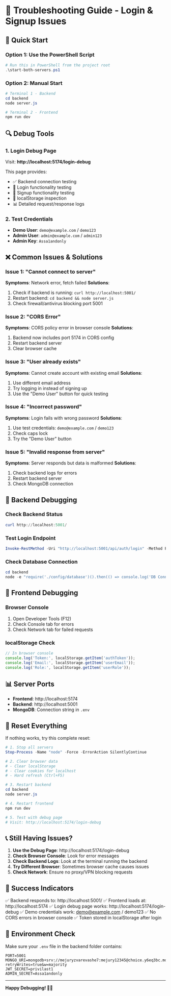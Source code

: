 # 🔧 Troubleshooting Guide - Login & Signup Issues

## 🚀 Quick Start

### Option 1: Use the PowerShell Script
```powershell
# Run this in PowerShell from the project root
.\start-both-servers.ps1
```

### Option 2: Manual Start
```powershell
# Terminal 1 - Backend
cd backend
node server.js

# Terminal 2 - Frontend  
npm run dev
```

## 🔍 Debug Tools

### 1. Login Debug Page
Visit: **http://localhost:5174/login-debug**

This page provides:
- ✅ Backend connection testing
- 🔐 Login functionality testing
- 📝 Signup functionality testing
- 💾 localStorage inspection
- 📊 Detailed request/response logs

### 2. Test Credentials
- **Demo User**: `demo@example.com` / `demo123`
- **Admin User**: `admin@example.com` / `admin123`
- **Admin Key**: `Assa1andonly`

## ❌ Common Issues & Solutions

### Issue 1: "Cannot connect to server"
**Symptoms**: Network error, fetch failed
**Solutions**:
1. Check if backend is running: `curl http://localhost:5001/`
2. Restart backend: `cd backend && node server.js`
3. Check firewall/antivirus blocking port 5001

### Issue 2: "CORS Error"
**Symptoms**: CORS policy error in browser console
**Solutions**:
1. Backend now includes port 5174 in CORS config
2. Restart backend server
3. Clear browser cache

### Issue 3: "User already exists"
**Symptoms**: Cannot create account with existing email
**Solutions**:
1. Use different email address
2. Try logging in instead of signing up
3. Use the "Demo User" button for quick testing

### Issue 4: "Incorrect password"
**Symptoms**: Login fails with wrong password
**Solutions**:
1. Use test credentials: `demo@example.com` / `demo123`
2. Check caps lock
3. Try the "Demo User" button

### Issue 5: "Invalid response from server"
**Symptoms**: Server responds but data is malformed
**Solutions**:
1. Check backend logs for errors
2. Restart backend server
3. Check MongoDB connection

## 🔧 Backend Debugging

### Check Backend Status
```powershell
curl http://localhost:5001/
```

### Test Login Endpoint
```powershell
Invoke-RestMethod -Uri "http://localhost:5001/api/auth/login" -Method POST -ContentType "application/json" -Body '{"email":"demo@example.com","password":"demo123"}'
```

### Check Database Connection
```powershell
cd backend
node -e "require('./config/database')().then(() => console.log('DB Connected')).catch(err => console.error('DB Error:', err))"
```

## 🎯 Frontend Debugging

### Browser Console
1. Open Developer Tools (F12)
2. Check Console tab for errors
3. Check Network tab for failed requests

### localStorage Check
```javascript
// In browser console
console.log('Token:', localStorage.getItem('authToken'));
console.log('Email:', localStorage.getItem('userEmail'));
console.log('Role:', localStorage.getItem('userRole'));
```

## 📊 Server Ports

- **Frontend**: http://localhost:5174
- **Backend**: http://localhost:5001
- **MongoDB**: Connection string in `.env`

## 🔄 Reset Everything

If nothing works, try this complete reset:

```powershell
# 1. Stop all servers
Stop-Process -Name "node" -Force -ErrorAction SilentlyContinue

# 2. Clear browser data
# - Clear localStorage
# - Clear cookies for localhost
# - Hard refresh (Ctrl+F5)

# 3. Restart backend
cd backend
node server.js

# 4. Restart frontend
npm run dev

# 5. Test with debug page
# Visit: http://localhost:5174/login-debug
```

## 📞 Still Having Issues?

1. **Use the Debug Page**: http://localhost:5174/login-debug
2. **Check Browser Console**: Look for error messages
3. **Check Backend Logs**: Look at the terminal running the backend
4. **Try Different Browser**: Sometimes browser cache causes issues
5. **Check Network**: Ensure no proxy/VPN blocking requests

## 🎯 Success Indicators

✅ Backend responds to: http://localhost:5001/
✅ Frontend loads at: http://localhost:5174
✅ Login debug page works: http://localhost:5174/login-debug
✅ Demo credentials work: demo@example.com / demo123
✅ No CORS errors in browser console
✅ Token stored in localStorage after login

## 📝 Environment Check

Make sure your `.env` file in the backend folder contains:
```env
PORT=5001
MONGO_URI=mongodb+srv://mejuryzvarevashe7:mejury12345@choice.y6eq3bc.mongodb.net/choice?retryWrites=true&w=majority
JWT_SECRET=privilast1
ADMIN_SECRET=Assa1andonly
```

---

**Happy Debugging! 🚗💨**